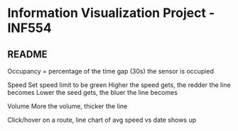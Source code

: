 Information Visualization Project - INF554
===================================

README
----------

Occupancy = percentage of the time gap (30s) the sensor is occupied

Speed
Set speed limit to be green
Higher the speed gets, the redder the line becomes
Lower the seed gets, the bluer the line becomes

Volume
More the volume, thicker the line

Click/hover on a route, line chart of avg speed vs date shows up


